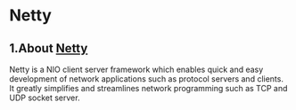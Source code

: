 # Netty

## 1.About [Netty](https://netty.io)

Netty is a NIO client server framework which enables quick and easy development of network applications such as protocol servers and clients. It greatly simplifies and streamlines network programming such as TCP and UDP socket server.

